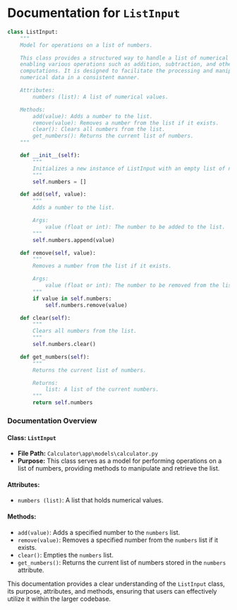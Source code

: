 # Documentation for `ListInput`

```python
class ListInput:
    """
    Model for operations on a list of numbers.

    This class provides a structured way to handle a list of numerical inputs,
    enabling various operations such as addition, subtraction, and other mathematical
    computations. It is designed to facilitate the processing and manipulation of 
    numerical data in a consistent manner.

    Attributes:
        numbers (list): A list of numerical values.

    Methods:
        add(value): Adds a number to the list.
        remove(value): Removes a number from the list if it exists.
        clear(): Clears all numbers from the list.
        get_numbers(): Returns the current list of numbers.
    """

    def __init__(self):
        """
        Initializes a new instance of ListInput with an empty list of numbers.
        """
        self.numbers = []

    def add(self, value):
        """
        Adds a number to the list.

        Args:
            value (float or int): The number to be added to the list.
        """
        self.numbers.append(value)

    def remove(self, value):
        """
        Removes a number from the list if it exists.

        Args:
            value (float or int): The number to be removed from the list.
        """
        if value in self.numbers:
            self.numbers.remove(value)

    def clear(self):
        """
        Clears all numbers from the list.
        """
        self.numbers.clear()

    def get_numbers(self):
        """
        Returns the current list of numbers.

        Returns:
            list: A list of the current numbers.
        """
        return self.numbers
```

### Documentation Overview

#### Class: `ListInput`

- **File Path:** `Calculator\app\models\calculator.py`
- **Purpose:** This class serves as a model for performing operations on a list of numbers, providing methods to manipulate and retrieve the list.

#### Attributes:
- `numbers (list)`: A list that holds numerical values.

#### Methods:
- `add(value)`: Adds a specified number to the `numbers` list.
- `remove(value)`: Removes a specified number from the `numbers` list if it exists.
- `clear()`: Empties the `numbers` list.
- `get_numbers()`: Returns the current list of numbers stored in the `numbers` attribute. 

This documentation provides a clear understanding of the `ListInput` class, its purpose, attributes, and methods, ensuring that users can effectively utilize it within the larger codebase.